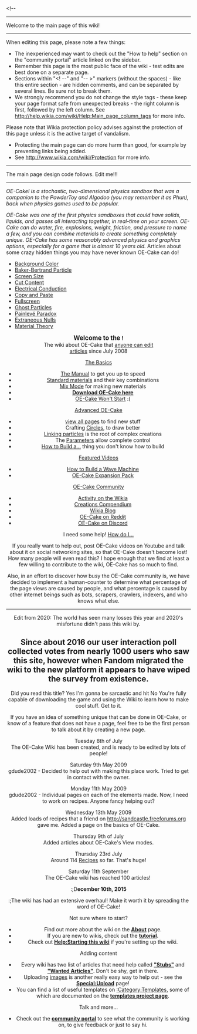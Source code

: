 \<!--

------------------------------------------------------------------------

Welcome to the main page of this wiki!

------------------------------------------------------------------------

When editing this page, please note a few things:

-   The inexperienced may want to check out the "How to help" section on the "community portal" article linked on the sidebar.
-   Remember this page is the most public face of the wiki - test edits are best done on a separate page.
-   Sections within "\<! --" and "-- >" markers (without the spaces) - like this entire section - are hidden comments, and can be separated by several lines. Be sure not to break them.
-   We strongly recommend you do not change the <mainpage-rightcolumn-start /> style tags - these keep your page format safe from unexpected breaks - the right column is first, followed by the left column. See <http://help.wikia.com/wiki/Help:Main_page_column_tags> for more info.

Please note that Wikia protection policy advises against the protection of this page unless it is the active target of vandalism.

-   Protecting the main page can do more harm than good, for example by preventing links being added.
-   See <http://www.wikia.com/wiki/Protection> for more info.

------------------------------------------------------------------------

The main page design code follows. Edit me!!!

------------------------------------------------------------------------

<mainpage-rightcolumn-start />

*OE-Cake! is a stochastic, two-dimensional physics sandbox that was a companion to the PowderToy and Algodoo (you may remember it as Phun), back when physics games used to be popular.*

*OE-Cake was one of the first physics sandboxes that could have solids, liquids, and gasses all interacting together, in real-time on your screen. OE-Cake can do water, fire, explosions, weight, friction, and pressure to name a few, and you can combine materials to create something completely unique. OE-Cake has some reasonably advanced physics and graphics options, especially for a game that is almost 10 years old.*
Articles about some crazy hidden things you may have never known OE-Cake can do!

-   [Background Color](/Background%20Color.md)
-   [Baker-Bertrand Particle](/Baker-Bertrand%20particle.md "Baker-Bertrand particle")
-   [Screen Size](/Screen%20Size.md "Screen Size")
-   [Cut Content](/Cut%20Content.md "Cut Content")
-   [Electrical Conduction](/Electrical%20Conduction.md "Electrical Conduction")
-   [Copy and Paste](/Copy%20and%20Paste.md "Copy and Paste")
-   [Fullscreen](/Fullscreen.md "Fullscreen")
-   [Ghost Particles](/Ghost%20Particles.md "Ghost Particles")
-   [Painlevé Paradox](/Painlev%C3%A9%20Paradox.md "Painlevé Paradox")
-   [Extraneous Nulls](/Extraneous%20Nulls.md "Extraneous Nulls")
-   [Material Theory](/Material%20Theory.md "Material Theory")

<mainpage-endcolumn />

<mainpage-leftcolumn-start />

<div style="text-align: center;">

  
<big>**Welcome to the **</big>**!**  
The wiki about OE-Cake that [anyone can edit](/Help_Editing.md "Help:Editing")  
[ articles](/Special_Statistics.md "Special:Statistics") since July 2008

</div>
<div style="text-align: center;">
<u>The Basics</u>  

-   [The Manual](/The%20Manual.md "The Manual") to get you up to speed
-   [Standard materials](/Standard%20materials.md "Standard materials") and their key combinations
-   [Mix Mode](/Mix%20Mode.md "Mix Mode") for making new materials
-   <b><u>[Download](https://drive.google.com/uc?export=download&id=0Byuo3kklMe6rWHluQjVFSFlTaGM) OE-Cake here</u></b>
-   [OE-Cake Won't Start](/OE-Cake%20Won%27t%20Start.md "OE-Cake Won't Start") :(

<u>Advanced OE-Cake</u>  

-   [view all pages](/Special_Allpages.md "Special:Allpages") to find new stuff
-   Crafting [Circles](/Circles%20%28Crafting%29.md), to draw better
-   [Linking particles](/Linking%20particles.md "Linking particles") is the root of complex creations
-   The [Parameters](/Parameters.md "Parameters") allow complete control
-   [How to Build a...](/How%20to%20Build%20a.md "How to Build a...") thing you don't know how to build

<u>Featured Videos</u>  

-   [How to Build a Wave Machine](https://www.youtube.com/watch?v=SZcIgYithpI&feature=youtu.be)
-   [OE-Cake Expansion Pack](https://youtu.be/Mh7tYBlaQfA)

<u>OE-Cake Community</u>  

-   [Activity on the Wikia](https://oecake.fandom.com/wiki/Special:RecentChanges?hidebots=1&limit=1000&days=90&enhanced=1&urlversion=2)
-   [Creations Compendium](https://oecake.fandom.com/wiki/Creations_Compendium)
-   [Wikia Blog](https://oecake.fandom.com/wiki/Blog:Recent_posts)
-   [OE-Cake on Reddit](http://reddit.com/r/oeCake)
-   [OE-Cake on Discord](https://discord.gg/gtXrqN5MjW)

I need some help! [How do I...](/How%20do%20I.md "How do I...")

If you really want to help out, post OE-Cake videos on Youtube and talk about it on social networking sites, so that OE-Cake doesn't become lost! How many people will even read this? I hope enough that we find at least a few willing to contribute to the wiki, OE-Cake has so much to find.

Also, in an effort to discover how busy the OE-Cake community is, we have decided to implement a human-counter to determine what percentage of the page views are caused by people, and what percentage is caused by other internet beings such as bots, scrapers, crawlers, indexers, and who knows what else.

------------------------------------------------------------------------

Edit from 2020: The world has seen many losses this year and 2020's misfortune didn't pass this wiki by.

Since about 2016 our user interaction poll collected votes from nearly 1000 users who saw this site, however when Fandom migrated the wiki to the new platform it appears to have wiped the survey from existence.
----  
<poll>
Did you read this title?
Yes
I'm gonna be sarcastic and hit No
</poll>You're fully capable of downloading the game and using the Wiki to learn how to make cool stuff. Get to it.

If you have an idea of something unique that can be done in OE-Cake, or know of a feature that does not have a page, feel free to be the first person to talk about it by creating a new page.

Tuesday 8th of July  
The OE-Cake Wiki has been created, and is ready to be edited by lots of people!

<!-- -->

Saturday 9th May 2009  
gdude2002 - Decided to help out with making this place work. Tried to get in contact with the owner.

<!-- -->

Monday 11th May 2009  
gdude2002 - Individual pages on each of the elements made. Now, I need to work on recipes. Anyone fancy helping out?

<!-- -->

Wednesday 13th May 2009  
Added loads of recipes that a friend on <http://sandcastle.freeforums.org> gave me. Added a page on the basics of OE-Cake.

<!-- -->

Thursday 9th of July  
Added articles about OE-Cake's View modes.

<!-- -->

Thursday 23rd July  
Around 114 [Recipes](/Recipes.md "Recipes") so far. That's huge!

<!-- -->

Saturday 11th September  
The OE-Cake wiki has reached 100 articles! 

  

:;D**ecember 10th, 2015**

:;The wiki has had an extensive overhaul! Make it worth it by spreading the word of OE-Cake!

Not sure where to start?  

-   Find out more about the wiki on the **[About](/Project_About.md "Project:About")** page.
-   If you are new to wikis, check out the **[tutorial](/Wikia_Help_Tutorial%201.md "Wikia:Help:Tutorial 1")**.
-   Check out **[Help:Starting this wiki](/w_c_help_Help_Starting%20this%20wiki.md "w:c:help:Help:Starting this wiki")** if you're setting up the wiki.

Adding content  

-   Every wiki has two list of articles that need help called **["Stubs"](/_Category_Article%20stubs.md ":Category:Article stubs")** and **["Wanted Articles"](/Special_Wantedpages.md "Special:Wantedpages")**. Don't be shy, get in there.
-   Uploading [images](/_Category_Images.md ":Category:Images") is another really easy way to help out - see the **[Special:Upload](/Special_Upload.md "Special:Upload")** page!
-   You can find a list of useful templates on [:Category:Templates](/_Category_Templates.md ":Category:Templates"), some of which are documented on the **[templates project page](/Project_Templates.md "Project:Templates")**.

Talk and more...  

-   Check out the **[community portal](/Project_Community%20Portal.md "Project:Community Portal")** to see what the community is working on, to give feedback or just to say hi.

<mainpage-endcolumn /><mainpage-endcolumn /><mainpage-endcolumn /><mainpage-endcolumn /><mainpage-endcolumn /><mainpage-endcolumn />
